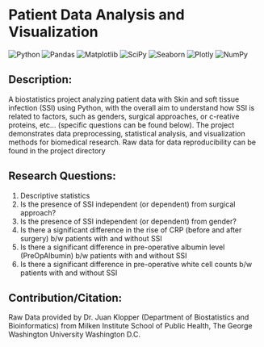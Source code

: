 #    Patient Data Analysis and Visualization

![Python](https://img.shields.io/badge/Python-3.12%2B-blue.svg)
![Pandas](https://img.shields.io/badge/Library-Pandas-yellow.svg)
![Matplotlib](https://img.shields.io/badge/Visualization-Matplotlib-green.svg)
![SciPy](https://img.shields.io/badge/Library-SciPy-orange.svg)
![Seaborn](https://img.shields.io/badge/Visualization-Seaborn-teal.svg)
![Plotly](https://img.shields.io/badge/Visualization-Plotly-purple.svg)
![NumPy](https://img.shields.io/badge/Library-NumPy-orange.svg)

##    Description:
A biostatistics project analyzing patient data with Skin and soft tissue infection (SSI) using Python, with the overall aim to understand how SSI is related to factors, such as genders, surgical approaches, or c-reative proteins, etc... (specific questions can be found below).
The project demonstrates data preprocessing, statistical analysis, and visualization methods for biomedical research. 
Raw data for data reproducibility can be found in the project directory

##    Research Questions:
 1. Descriptive statistics
 2. Is the presence of SSI independent (or dependent) from surgical approach?
 3. Is the presence of SSI independent (or dependent) from gender?
 4. Is there a significant difference in the rise of CRP (before and after surgery) b/w patients with and without SSI
 5. Is there a significant difference in pre-operative albumin level (PreOpAlbumin) b/w patients with and without SSI
 6. Is there a significant difference in pre-operative white cell counts b/w patients with and without SSI

##  Contribution/Citation:
Raw Data provided by Dr. Juan Klopper (Department of Biostatistics and Bioinformatics) from Milken Institute School of Public Health, The George Washington University Washington D.C.
